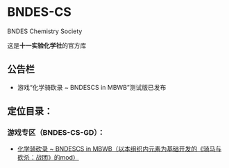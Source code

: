 # BNDES-CS
BNDES Chemistry Society

这是**十一实验化学社**的官方库

## 公告栏
* 游戏“化学骑砍录 ~ BNDESCS in MBWB”测试版已发布

## 定位目录：
### 游戏专区（BNDES-CS-GD）：
* [化学骑砍录 ~ BNDESCS in MBWB（以本组织内元素为基础开发的《骑马与砍杀：战团》的mod）](https://github.com/BNDES-CS/BNDES-CS/tree/BNDES-CS-GD-MBWB)
